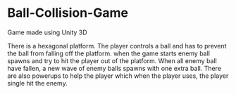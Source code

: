 # Ball-Collision-Game
Game made using Unity 3D

There is a hexagonal platform. The player controls a ball and has to prevent the ball from falling off the platform. when the game starts enemy ball spawns and try to hit the player out of the platform. When all enemy ball have fallen, a new wave of enemy balls spawns with one extra ball. There are also powerups to help the player which when the player uses, the player single hit the enemy.
